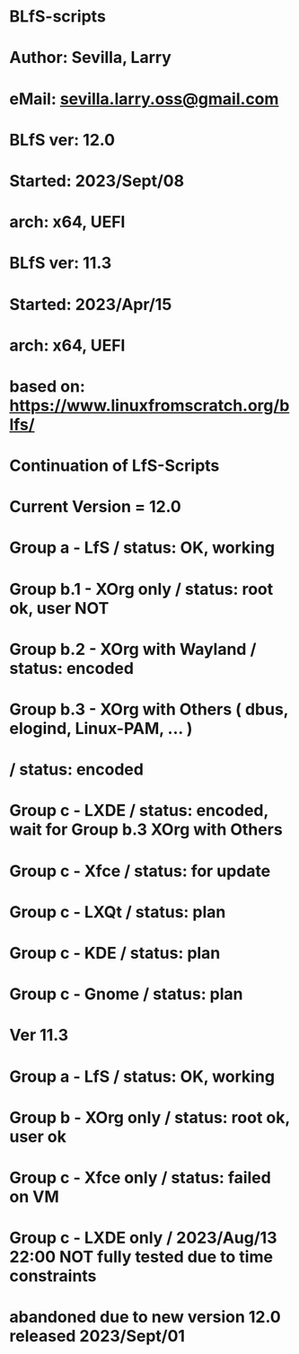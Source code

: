 # BLfS-scripts
#
# Author: Sevilla, Larry
#  eMail: sevilla.larry.oss@gmail.com
#
#
# BLfS ver: 12.0
# Started: 2023/Sept/08
# arch: x64, UEFI
#
# BLfS ver: 11.3
# Started: 2023/Apr/15
# arch: x64, UEFI
#
# based on: https://www.linuxfromscratch.org/blfs/
#
# Continuation of LfS-Scripts
#

# Current Version = 12.0
#
# Group a - LfS / status: OK, working
#
# Group b.1 - XOrg only         / status: root ok, user NOT
# Group b.2 - XOrg with Wayland / status: encoded
# Group b.3 - XOrg with Others ( dbus, elogind, Linux-PAM, ... )
#                               / status: encoded
#
# Group c - LXDE  / status: encoded, wait for Group b.3 XOrg with Others
# Group c - Xfce  / status: for update
# Group c - LXQt  / status: plan
# Group c - KDE   / status: plan
# Group c - Gnome / status: plan





# Ver 11.3
#
# Group a - LfS / status: OK, working
# Group b - XOrg only / status: root ok, user ok
#
# Group c - Xfce only / status: failed on VM
# Group c - LXDE only / 2023/Aug/13 22:00 NOT fully tested due to time constraints
# abandoned due to new version 12.0 released 2023/Sept/01
